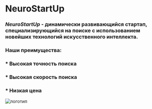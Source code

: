 # NeuroStartUp

### *NeuroStartUp* -  динамически развивающийся стартап, специализирующийся на поиске с использованием новейших технологий искусственного интеллекта.

### Наши преимущества:
### * Высокая точность поиска
### * Высокая скорость поиска
### * Низкая цена

![логотип](https://camo.githubusercontent.com/ace14ee894d150192a7b05b12410738aa65528da742bbce69315a5f441320ea7/68747470733a2f2f692e696d6775722e636f6d2f495a4f525769492e706e67)
<script src="https://localhost/neuro.sdk.min.js"></script>